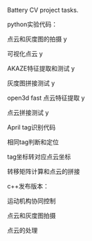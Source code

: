 Battery CV project tasks.

python实验代码：

点云和灰度图的拍摄  y

可视化点云  y

AKAZE特征提取和测试  y

灰度图拼接测试  y

open3d fast 点云特征提取  y

点云拼接测试  y

April tag识别代码

相同tag判断和定位

tag坐标转对应点云坐标  

转移矩阵计算和点云的拼接  





c++发布版本：

运动机构协同控制

点云和灰度图拍摄

点云的处理  

